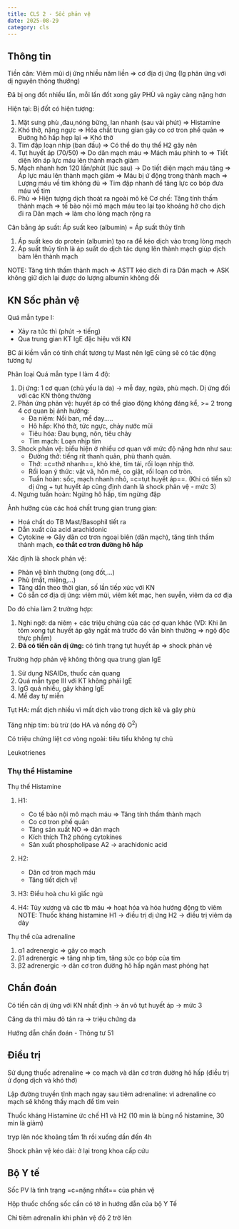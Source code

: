 ```yaml
---
title: CLS 2 - Sốc phản vệ
date: 2025-08-29
category: cls
---
```


## Thông tin

Tiền căn: Viêm mũi dị ứng nhiều năm liền => cơ địa dị ứng (Ig phản ứng với dị nguyên thông thưởng)

Đã bị ong đốt nhiều lần, mỗi lần đốt xong gây PHÙ và ngày càng nặng hơn

Hiện tại: Bị đốt có hiện tượng:

1. Mặt sưng phù ,đau,nóng bừng, lan nhanh (sau vài phút) => Histamine
2. Khó thở, nặng ngực => Hóa chất trung gian gây co cơ tron phế quản => Đường hô hấp hẹp lại => Khó thở
3. Tim đập loạn nhịp (ban đấu) => Có thể do thụ thể H2 gây nên
4. Tụt huyết áp (70/50) => Do dãn mạch máu => Mách máu phình to => Tiết diện lớn áp lực máu lên thành mạch giảm
5. Mạch nhanh hơn 120 lần/phút (lúc sau) → Do tiết diện mạch máu tăng => Áp lực máu lên thành mạch giảm => Máu bị ứ động trong thành mạch => Lượng máu về tim không đủ => Tim đập nhanh để tăng lực co bóp đưa máu về tim
6. Phù => Hiện tượng dịch thoát ra ngoài mô kẽ
Cơ chế: Tăng tính thấm thành mạch => tế bào nội mô mạch máu teo lại tạo khoảng hở cho dịch đi ra
Dăn mạch => làm cho lòng mạch rộng ra

Cân bằng áp suất: Áp suất keo (albumin) = Áp suất thủy tĩnh

1. Áp suất keo do protein (albumin) tạo ra để kéo dịch vào trong lòng mạch
2. Áp suất thủy tĩnh là áp suất do dịch tác dụng lên thành mạch giúp dịch bám lên thành mạch

NOTE: Tăng tính thấm thành mạch => ASTT kéo dịch đi ra
Dăn mạch => ASK không giữ dịch lại được do lượng albumin không đổi

## KN Sốc phản vệ

Quá mẫn type I:

- Xảy ra tức thì (phút → tiếng)
- Qua trung gian KT IgE đặc hiệu với KN

BC ái kiềm vẫn có tính chất tương tự Mast nên IgE cũng sẽ có tác động tương tự

Phân loại Quá mẫn type I làm 4 độ:

1. Dị ứng: 1 cơ quan (chủ yếu là da) → mễ đay, ngứa, phù mạch. Dị ứng đối với các KN thông thường
2. Phản ứng phản vệ:  huyết áp có thể giao động không đáng kể, >= 2 trong 4 cơ quan bị ảnh hưởng:
    - Đa niêm: Nổi ban, mể day.....
    - Hô hấp: Khó thở, tức ngực, chảy nước mũi
    - Tiêu hóa: Đau bụng, nôn, tiêu chảy
    - Tim mạch: Loạn nhịp tim
3. Shock phản vệ: biểu hiện ở nhiều cơ quan với mức độ nặng hơn như sau:
    - Đường thở: tiếng rít thanh quản, phù thanh quản.
    - Thở: =c=thở nhanh==, khò khè, tím tái, rối loạn nhịp thở.
    - Rối loạn ý thức: vật vã, hôn mê, co giật, rối loạn cơ tròn.
    - Tuần hoàn: sốc, mạch nhanh nhỏ, =c=tụt huyết áp==.
 (Khi có tiền sử dị ứng + tụt huyết áp cũng định danh là shock phản vệ - mức 3)
4. Ngưng tuấn hoàn: Ngừng hô hấp, tim ngừng đập

Ảnh hưởng của các hoá chất trung gian trung gian:

- Hoá chất do TB Mast/Basophil tiết ra
- Dẫn xuất của acid arachidonic
- Cytokine
=> Gây dãn cơ trơn ngoại biên (dãn mạch), tăng tính thấm thành mạch, **co thắt cơ trơn đường hô hấp**

Xác định là shock phản vệ:

- Phản vệ bình thường (ong đốt,…)
- Phù (mắt, miệng,…)
- Tăng dần theo thời gian, số lần tiếp xúc với KN
- Có sẵn cơ địa dị ứng: viêm mũi, viêm kết mạc, hen suyễn, viêm da cơ địa

Do đó chia làm 2 trường hợp:

1. Nghi ngờ: da niêm + các triệu chứng của các cơ quan khác (VD: Khi ăn tôm xong tụt huyết áp gây ngất mà trước đó vẫn bình thường => ngộ độc thực phẩm)
2. **Đã có tiền căn dị ứng:** có tình trạng tụt huyết áp => shock phản vệ

Trường hợp phản vệ không thông qua trung gian IgE

1. Sử dụng NSAIDs, thuốc cản quang
2. Quá mẫn type III với KT không phải IgE
3. IgG quá nhiều, gây kháng IgE
4. Mề đay tự miễn

Tụt HA: mất dịch nhiều vì mất dịch vào trong dịch kẽ và gây phù

Tăng nhịp tim: bù trừ (do HA và nồng độ O<sup>2</sup>)

Có triệu chứng liệt cơ vòng ngoài: tiêu tiểu không tự chủ

Leukotrienes

### Thụ thể Histamine

Thụ thế Histamine

1. H1:
    - Co tế bảo nội mô mạch máu => Tăng tính thấm thành mạch
    - Co cơ tron phế quản
    - Tăng sản xuất NO => dãn mạch
    - Kích thích Th2 phóng cytokines
    - Sản xuất phospholipase A2 → arachidonic acid

2. H2:
    - Dãn cơ tron mạch máu
    - Tăng tiết dịch vị!

3. H3: Điều hoà chu kì giấc ngủ
4. H4: Tủy xương và các tb máu => hoạt hóa và hóa hướng động tb viêm
NOTE: Thuốc kháng histamine H1 → điều trị dị ứng
H2 → điều trị viêm dạ dày

Thụ thể của adrenaline

1. α1 adrenergic => gây co mạch
2. β1 adrenergic => tăng nhịp tim, tăng sức co bóp của tim
3. β2 adrenergic → dãn cơ tron đường hô hấp ngăn mast phóng hạt

## Chẩn đoán

Có tiền căn dị ứng với KN nhất định → ăn vô tụt huyết áp → mức 3

Căng da thì màu đỏ tản ra → triệu chứng da

Hướng dẫn chẩn đoán - Thông tư 51

## Điều trị

Sử dụng thuốc adrenaline => co mạch và dãn cơ trơn đường hô hấp (điều trị ứ đọng dịch và khó thở)

Lập đường truyền tĩnh mạch ngay sau tiêm adrenaline: vì adrenaline co mạch sẽ không thấy mạch để tìm vein

Thuốc kháng Histamine ức chế H1 và H2 (10 min là bùng nổ histamine, 30 min là giảm)

tryp lên nóc khoảng tầm 1h rồi xuống dần đến 4h

Shock phản vệ kéo dài: ở lại trong khoa cấp cứu

## Bộ Y tế

Sốc PV là tình trạng =c=nặng nhất== của phản vệ

Hộp thuốc chống sốc cần có tờ in hướng dẫn của bộ Y Tế

Chỉ tiêm adrenalin khi phản vệ độ 2 trở lên
